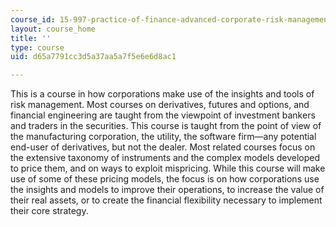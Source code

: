 ```yaml
---
course_id: 15-997-practice-of-finance-advanced-corporate-risk-management-spring-2009
layout: course_home
title: ''
type: course
uid: d65a7791cc3d5a37aa5a7f5e6e6d8ac1

---
```

This is a course in how corporations make use of the insights and tools of risk management. Most courses on derivatives, futures and options, and financial engineering are taught from the viewpoint of investment bankers and traders in the securities. This course is taught from the point of view of the manufacturing corporation, the utility, the software firm—any potential end-user of derivatives, but not the dealer. Most related courses focus on the extensive taxonomy of instruments and the complex models developed to price them, and on ways to exploit mispricing. While this course will make use of some of these pricing models, the focus is on how corporations use the insights and models to improve their operations, to increase the value of their real assets, or to create the financial flexibility necessary to implement their core strategy.
